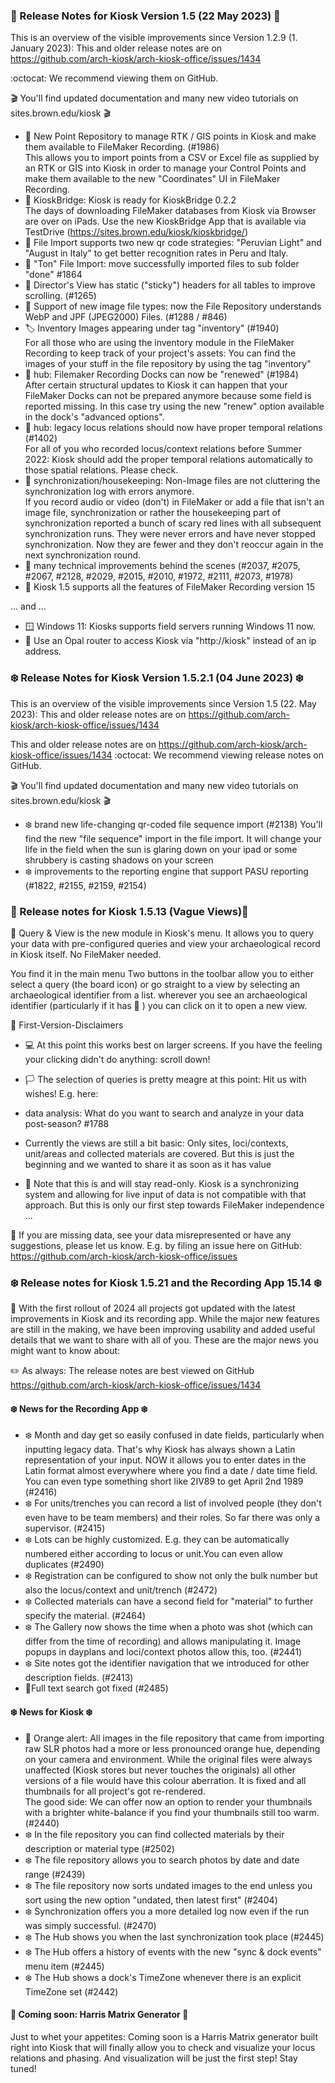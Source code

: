 ### 🌷  Release Notes for Kiosk Version 1.5 (22 May 2023) 🌷
This is an overview of the visible improvements since Version 1.2.9 (1. January 2023):
This and older release notes are on https://github.com/arch-kiosk/arch-kiosk-office/issues/1434

:octocat: We recommend viewing them on GitHub.

🎬 You'll find updated documentation and many new video tutorials on sites.brown.edu/kiosk 🎬 


- 🌷 New Point Repository to manage RTK / GIS points in Kiosk and make them available to FileMaker Recording. (#1986)   
This allows you to import points from a CSV or Excel file as supplied by an RTK or GIS into Kiosk in order to manage your Control Points and make them available to the new "Coordinates" UI in FileMaker Recording.  
- 🌷 KioskBridge: Kiosk is ready for KioskBridge 0.2.2     
The days of downloading FileMaker databases from Kiosk via Browser are over on iPads. Use the new KioskBridge App that is available via TestDrive (https://sites.brown.edu/kiosk/kioskbridge/)  
- 🌷 File Import supports two new qr code strategies: "Peruvian Light" and "August in Italy" to get better recognition rates in Peru and Italy.
- 🌷 "Ton" File Import: move successfully imported files to sub folder "done" #1864  
- 🌷 Director's View has static ("sticky") headers for all tables to improve scrolling. (#1265)
- 🌷 Support of new image file types: now the File Repository understands WebP and JPF (JPEG2000) Files. (#1288 / #846)
- 🏷️ Inventory Images appearing under tag "inventory" (#1940)    
For all those who are using the inventory module in the FileMaker Recording to keep track of your project's assets: You can find the images of your stuff in the file repository by using the tag "inventory" 
- 🌷 hub: Filemaker Recording Docks can now be "renewed" (#1984)    
After certain structural updates to Kiosk it can happen that your FileMaker Docks can not be prepared anymore because some field is reported missing. In this case try using the new "renew" option available in the dock's "advanced options". 
- 🌷 hub: legacy locus relations should now have proper temporal relations (#1402)    
For all of you who recorded locus/context relations before Summer 2022: Kiosk should add the proper temporal relations automatically to those spatial relations. Please check.
- 🌷 synchronization/housekeeping: Non-Image files are not cluttering the synchronization log with errors anymore.    
If you record audio or video (don't) in FileMaker or add a file that isn't an image file, synchronization or rather the housekeeping part of synchronization reported a bunch of scary red lines with all subsequent synchronization runs. They were never errors and have never stopped synchronization. Now they are fewer and they don't reoccur again in the next synchronization round.
- 🌷 many technical improvements behind the scenes (#2037, #2075, #2067, #2128, #2029, #2015, #2010, #1972, #2111, #2073, #1978)
- 🌷 Kiosk 1.5 supports all the features of FileMaker Recording version 15
    
... and ...
- 🪟 Windows 11: Kiosks supports field servers running Windows 11 now.
- 🌷 Use an Opal router to access Kiosk via "http://kiosk" instead of an ip address.


### ❄️ Release Notes for Kiosk Version 1.5.2.1 (04 June 2023) ❄️
This is an overview of the visible improvements since Version 1.5 (22. May 2023):
This and older release notes are on https://github.com/arch-kiosk/arch-kiosk-office/issues/1434

This and older release notes are on https://github.com/arch-kiosk/arch-kiosk-office/issues/1434
:octocat: We recommend viewing release notes on GitHub.

🎬 You'll find updated documentation and many new video tutorials on sites.brown.edu/kiosk 🎬 

- ❄️ brand new life-changing qr-coded file sequence import (#2138)
          You'll find the new "file sequence" import in the file import. 
          It will change your life in the field when the sun is glaring down on your ipad or some shrubbery is casting shadows on your screen
- ❄️ improvements to the reporting engine that support PASU reporting (#1822, #2155, #2159, #2154)

### 🍎 Release notes for Kiosk 1.5.13 (Vague Views)🍎

📣 Query & View is the new module in Kiosk's menu. It allows you to query your data with pre-configured queries and view your archaeological record in Kiosk itself. No FileMaker needed.

You find it in the main menu
Two buttons in the toolbar allow you to either select a query (the board icon) or go straight to a view by selecting an archaeological identifier from a list.
wherever you see an archaeological identifier (particularly if it has 👣 ) you can click on it to open a new view.

🐛 First-Version-Disclaimers

- 💻 At this point this works best on larger screens. If you have the feeling your clicking didn't do anything: scroll down!
- 🏳️ The selection of queries is pretty meagre at this point: Hit us with wishes! E.g. here: 

- data analysis: What do you want to search and analyze in your data post-season? #1788
- Currently the views are still a bit basic: Only sites, loci/contexts, unit/areas and collected materials are covered. But this is just the beginning and we wanted to share it as soon as it has value
- 🥽 Note that this is and will stay read-only. Kiosk is a synchronizing system and allowing for live input of data is not compatible with that approach. But this is only our first step towards FileMaker independence ...

🐞 If you are missing data, see your data misrepresented or have any suggestions, please let us know. E.g. by filing an issue here on GitHub: https://github.com/arch-kiosk/arch-kiosk-office/issues

### ❄️ Release notes for Kiosk 1.5.21 and the Recording App 15.14 ❄️

📣 With the first rollout of 2024 all projects got updated with the latest improvements in Kiosk and its recording app. While the major new features are still in the making, we have been improving usability and added useful details that we want to share with all of you. These are the major news you might want to know about: 

✏️ As always: The release notes are best viewed on GitHub https://github.com/arch-kiosk/arch-kiosk-office/issues/1434

#### ❄️ News for the Recording App ❄️
- ❄️ Month and day get so easily confused in date fields, particularly when inputting legacy data. That's why Kiosk has always shown a Latin representation of your input. NOW it allows you to enter dates in the Latin format almost everywhere where you find a date / date time field. You can even type something short like 2IV89 to get April 2nd 1989 (#2416)
- ❄️ For units/trenches you can record a list of involved people (they don't even have to be team members) and their roles. So far there was only a supervisor. (#2415) 
- ❄️ Lots can be highly customized. E.g. they can be automatically numbered either according to locus or unit.You can even allow duplicates (#2490)
- ❄️ Registration can be configured to show not only the bulk number but also the locus/context and unit/trench (#2472)
- ❄️ Collected materials can have a second field for "material" to further specify the material. (#2464)
- ❄️ The Gallery now shows the time when a photo was shot (which can differ from the time of recording) and allows manipulating it. Image popups in dayplans and loci/context photos allow this, too. (#2441)
- ❄️ Site notes got the identifier navigation that we introduced for other description fields. (#2413)
- 🐞Full text search got fixed (#2485)
 
#### ❄️ News for Kiosk ❄️
- 👺 Orange alert: All images in the file repository that came from importing raw SLR photos had a more or less pronounced orange hue, depending on your camera and environment. While the original files were always unaffected (Kiosk stores but never touches the originals) all other versions of a file would have this colour aberration. It is fixed and all thumbnails for all project's got re-rendered.   
The good side: We can offer now an option to render your thumbnails with a brighter white-balance if you find your thumbnails still too warm. (#2440)  
- ❄️ In the file repository you can find collected materials by their description or material type (#2502)   
- ❄️ The file repository allows you to search photos by date and date range (#2439)
- ❄️ The file repository now sorts undated images to the end unless you sort using the new option "undated, then latest first" (#2404)
- ❄️ Synchronization offers you a more detailed log now even if the run was simply successful. (#2470)   
- ❄️ The Hub shows you when the last synchronization took place (#2445)
- ❄️ The Hub offers a history of events with the new "sync & dock events" menu item (#2445)
- ❄️ The Hub shows a dock's TimeZone whenever there is an explicit TimeZone set (#2442)

#### 🔭 Coming soon: Harris Matrix Generator 🔭
Just to whet your appetites: Coming soon is a Harris Matrix generator built right into Kiosk that will finally allow you to check and visualize your locus relations and phasing. And visualization will be just the first step! Stay tuned!   
 
